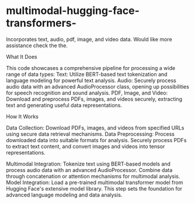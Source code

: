 # multimodal-hugging-face-transformers-
Incorporates text, audio, pdf, image, and video data. Would like more assistance check the the. 

What It Does

This code showcases a comprehensive pipeline for processing a wide range of data types:
Text: Utilize BERT-based text tokenization and language modeling for powerful text analysis.
Audio: Securely process audio data with an advanced AudioProcessor class, opening up possibilities for speech recognition and sound analysis.
PDF, Image, and Video: Download and preprocess PDFs, images, and videos securely, extracting text and generating useful data representations.

How It Works

Data Collection: Download PDFs, images, and videos from specified URLs using secure data retrieval mechanisms.
Data Preprocessing: Process downloaded data into suitable formats for analysis. Securely process PDFs to extract text content, and convert images and videos into tensor representations.

Multimodal Integration: Tokenize text using BERT-based models and process audio data with an advanced AudioProcessor. Combine data through concatenation or attention mechanisms for multimodal analysis.
Model Integration: Load a pre-trained multimodal transformer model from Hugging Face's extensive model library. This step sets the foundation for advanced language modeling and data analysis.
